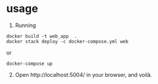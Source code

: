 # usage

1. Running 


```
docker build -t web_app  .
docker stack deploy -c docker-compose.yml web
```
or

```
docker-compose up 
```

2. Open http://localhost:5004/ in your browser, and voilà.